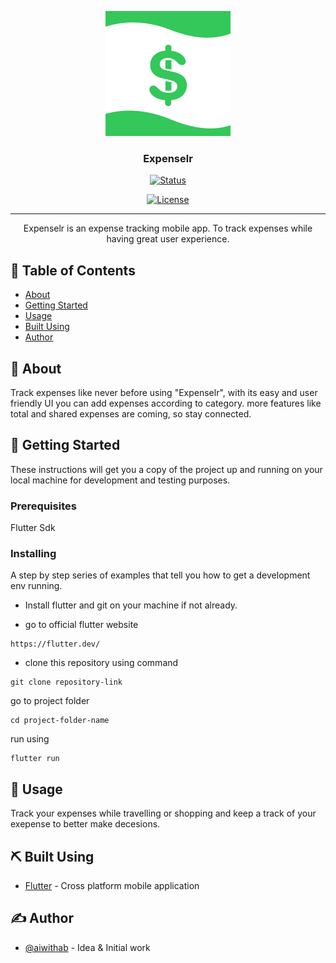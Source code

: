 <p align="center">
  <a href="" rel="noopener">
 <img width=200px height=200px src="https://github.com/aiwithab/expense-tracker/blob/master/images/expenselr-logo.png" alt="Project logo"></a>
</p>

<h3 align="center">Expenselr</h3>

<div align="center">

  [![Status](https://img.shields.io/badge/status-active-success.svg)]() 

  [![License](https://img.shields.io/badge/license-MIT-blue.svg)]()

</div>

---

<p align="center"> Expenselr is an expense tracking mobile app. To track expenses while having great user experience.
    <br> 
</p>

## 📝 Table of Contents

- [About](#about)
- [Getting Started](#getting_started)
- [Usage](#usage)
- [Built Using](#built_using)
- [Author](#authors)

## 🧐 About <a name = "about"></a>

Track expenses like never before using "Expenselr", with its easy and user friendly UI you can add expenses according to category. more features like total and shared expenses are coming, so stay connected.

## 🏁 Getting Started <a name = "getting_started"></a>

These instructions will get you a copy of the project up and running on your local machine for development and testing purposes.

### Prerequisites

Flutter Sdk

### Installing

A step by step series of examples that tell you how to get a development env running.

- Install flutter and git on your machine if not already.


- go to official flutter website
```
https://flutter.dev/
```



- clone this repository using command

```
git clone repository-link
```

go to project folder

```
cd project-folder-name
```

run using 

``` 
flutter run 
```



## 🎈 Usage <a name="usage"></a>

Track your expenses while travelling or shopping and keep a track of your exepense to better make decesions.

## ⛏️ Built Using <a name = "built_using"></a>

- [Flutter](https://flutter.dev/) - Cross platform mobile application


## ✍️ Author <a name = "authors"></a>

- [@aiwithab](https://github.com/aiwithab) - Idea & Initial work

